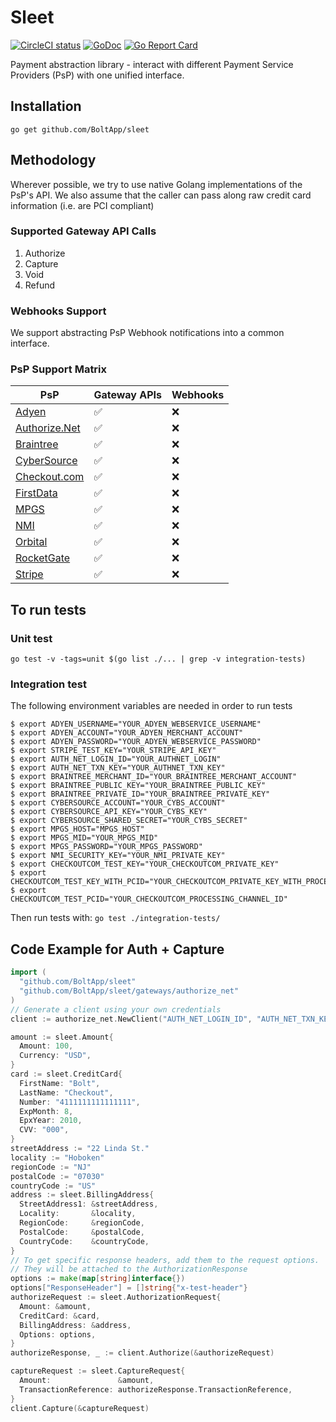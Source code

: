 # Sleet

[![CircleCI status](https://circleci.com/gh/BoltApp/sleet.png?circle-token=d60ceb64eb6ebdfd6a45a4703563c1752598db63 "CircleCI status")](https://circleci.com/gh/BoltApp/sleet)
[![GoDoc](https://godoc.org/github.com/BoltApp/sleet?status.svg)](https://pkg.go.dev/github.com/BoltApp/sleet?tab=doc)
[![Go Report Card](https://goreportcard.com/badge/github.com/BoltApp/sleet)](https://goreportcard.com/report/github.com/BoltApp/sleet)

Payment abstraction library - interact with different Payment Service Providers (PsP) with one unified interface.

## Installation

`go get github.com/BoltApp/sleet`

## Methodology

Wherever possible, we try to use native Golang implementations of the PsP's API. We also assume that the caller can pass along raw credit card information (i.e. are PCI compliant)

### Supported Gateway API Calls

1. Authorize
2. Capture
3. Void
4. Refund

### Webhooks Support

We support abstracting PsP Webhook notifications into a common interface. 

### PsP Support Matrix
| PsP | Gateway APIs | Webhooks |
|-----|--------------|----------|
| [Adyen](https://docs.adyen.com/classic-integration/api-integration-ecommerce) | ✅ | ❌ |
| [Authorize.Net](https://developer.authorize.net/api/reference/index.html#payment-transactions) | ✅ | ❌ |
| [Braintree](https://www.braintreepayments.com/) | ✅ | ❌ |
| [CyberSource](https://developer.cybersource.com/api-reference-assets/index.html#payments) | ✅ | ❌ |
| [Checkout.com](https://api-reference.checkout.com/) | ✅ | ❌ |
| [FirstData](https://docs.firstdata.com/org/gateway/docs/api) | ✅ | ❌ |
| [MPGS](https://ap-gateway.mastercard.com/api/documentation/integrationGuidelines/index.html) | ✅ | ❌ |
| [NMI](https://secure.networkmerchants.com/gw/merchants/resources/integration/integration_portal.php#methodology) | ✅ | ❌ |
| [Orbital](https://developer.jpmorgan.com/products/orbital-api) | ✅ | ❌ |
| [RocketGate](https://www.rocketgate.com/) | ✅ | ❌ |
| [Stripe](https://stripe.com/docs/api) | ✅ | ❌ |

## To run tests

###  Unit test

```
go test -v -tags=unit $(go list ./... | grep -v integration-tests)
```

### Integration test
The following environment variables are needed in order to run tests

```shell script
$ export ADYEN_USERNAME="YOUR_ADYEN_WEBSERVICE_USERNAME"
$ export ADYEN_ACCOUNT="YOUR_ADYEN_MERCHANT_ACCOUNT"
$ export ADYEN_PASSWORD="YOUR_ADYEN_WEBSERVICE_PASSWORD"
$ export STRIPE_TEST_KEY="YOUR_STRIPE_API_KEY"
$ export AUTH_NET_LOGIN_ID="YOUR_AUTHNET_LOGIN"
$ export AUTH_NET_TXN_KEY="YOUR_AUTHNET_TXN_KEY"
$ export BRAINTREE_MERCHANT_ID="YOUR_BRAINTREE_MERCHANT_ACCOUNT"
$ export BRAINTREE_PUBLIC_KEY="YOUR_BRAINTREE_PUBLIC_KEY"
$ export BRAINTREE_PRIVATE_ID="YOUR_BRAINTREE_PRIVATE_KEY"
$ export CYBERSOURCE_ACCOUNT="YOUR_CYBS_ACCOUNT"
$ export CYBERSOURCE_API_KEY="YOUR_CYBS_KEY"
$ export CYBERSOURCE_SHARED_SECRET="YOUR_CYBS_SECRET"
$ export MPGS_HOST="MPGS_HOST"
$ export MPGS_MID="YOUR_MPGS_MID"
$ export MPGS_PASSWORD="YOUR_MPGS_PASSWORD"
$ export NMI_SECURITY_KEY="YOUR_NMI_PRIVATE_KEY"
$ export CHECKOUTCOM_TEST_KEY="YOUR_CHECKOUTCOM_PRIVATE_KEY"
$ export CHECKOUTCOM_TEST_KEY_WITH_PCID="YOUR_CHECKOUTCOM_PRIVATE_KEY_WITH_PROCESSING_CHANNEL_ID"
$ export CHECKOUTCOM_TEST_PCID="YOUR_CHECKOUTCOM_PROCESSING_CHANNEL_ID"
```

Then run tests with: `go test ./integration-tests/`

## Code Example for Auth + Capture

```go
import (
  "github.com/BoltApp/sleet"
  "github.com/BoltApp/sleet/gateways/authorize_net"
)
// Generate a client using your own credentials
client := authorize_net.NewClient("AUTH_NET_LOGIN_ID", "AUTH_NET_TXN_KEY")

amount := sleet.Amount{
  Amount: 100,
  Currency: "USD",
}
card := sleet.CreditCard{
  FirstName: "Bolt",
  LastName: "Checkout",
  Number: "4111111111111111",
  ExpMonth: 8,
  EpxYear: 2010,
  CVV: "000",
}
streetAddress := "22 Linda St."
locality := "Hoboken"
regionCode := "NJ"
postalCode := "07030"
countryCode := "US"
address := sleet.BillingAddress{
  StreetAddress1: &streetAddress,
  Locality:       &locality,
  RegionCode:     &regionCode,
  PostalCode:     &postalCode,
  CountryCode:    &countryCode,
}
// To get specific response headers, add them to the request options.
// They will be attached to the AuthorizationResponse
options := make(map[string]interface{})
options["ResponseHeader"] = []string{"x-test-header"}
authorizeRequest := sleet.AuthorizationRequest{
  Amount: &amount,
  CreditCard: &card,
  BillingAddress: &address,
  Options: options,
}
authorizeResponse, _ := client.Authorize(&authorizeRequest)

captureRequest := sleet.CaptureRequest{
  Amount:               &amount,
  TransactionReference: authorizeResponse.TransactionReference,
}
client.Capture(&captureRequest)
```
